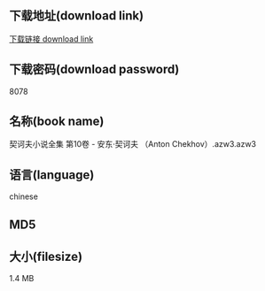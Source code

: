 ## 下载地址(download link)
[下载链接 download link](https://voluble-croquembouche-d321dc.netlify.app/?s=%E5%A5%91%E8%AF%83%E5%A4%AB%E5%B0%8F%E8%AF%B4%E5%85%A8%E9%9B%86+%E7%AC%AC10%E5%8D%B7+-+%E5%AE%89%E4%B8%9C%C2%B7%E5%A5%91%E8%AF%83%E5%A4%AB+%EF%BC%88Anton+Chekhov%EF%BC%89.azw3)

## 下载密码(download password)
8078

## 名称(book name)
契诃夫小说全集 第10卷 - 安东·契诃夫 （Anton Chekhov）.azw3.azw3

## 语言(language)
chinese

## MD5


## 大小(filesize)
1.4 MB
